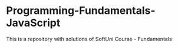 # Programming-Fundamentals-JavaScript
This is a repository with solutions of SoftUni Course - Fundamentals

